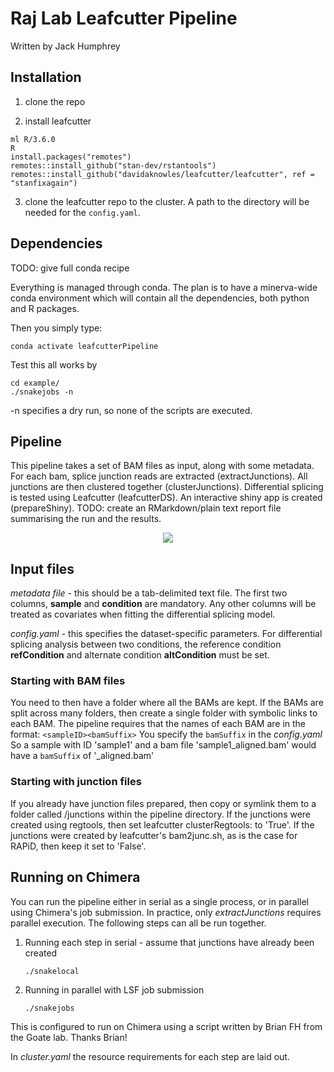 # Raj Lab Leafcutter Pipeline

Written by Jack Humphrey

## Installation

1. clone the repo

2. install leafcutter

```
ml R/3.6.0
R
install.packages("remotes")
remotes::install_github("stan-dev/rstantools")
remotes::install_github("davidaknowles/leafcutter/leafcutter", ref = "stanfixagain")
```

3. clone the leafcutter repo to the cluster. A path to the directory will be needed for the `config.yaml`.


## Dependencies

TODO: give full conda recipe

Everything is managed through conda. The plan is to have a minerva-wide conda environment which will contain all the dependencies, both python and R packages.

Then you simply type:

`conda activate leafcutterPipeline`

Test this all works by 

```
cd example/
./snakejobs -n
```

-n specifies a dry run, so none of the scripts are executed.

## Pipeline

This pipeline takes a set of BAM files as input, along with some metadata.
For each bam, splice junction reads are extracted (extractJunctions).
All junctions are then clustered together (clusterJunctions).
Differential splicing is tested using Leafcutter (leafcutterDS).
An interactive shiny app is created (prepareShiny).
TODO: create an RMarkdown/plain text report file summarising the run and the results.

<p align="center">
  <img src="https://github.com/rajlabMSSM/LeafcutterPipeline/blob/master/dag.png">
</p>

## Input files

*metadata file* - this should be a tab-delimited text file. The first two columns, **sample** and **condition** are mandatory. Any other columns will be treated as covariates when fitting the differential splicing model.


*config.yaml* - this specifies the dataset-specific parameters.
For differential splicing analysis between two conditions, the reference condition **refCondition** and alternate condition **altCondition** must be set.


### Starting with BAM files

You need to then have a folder where all the BAMs are kept. If the BAMs are split across many folders, then create a single folder with symbolic links to each BAM. The pipeline requires that the names of each BAM are in the format:
	`<sampleID><bamSuffix>`
You specify the `bamSuffix` in the *config.yaml*
So a sample with ID 'sample1' and a bam file 'sample1_aligned.bam' would have a `bamSuffix` of '_aligned.bam'

### Starting with junction files

If you already have junction files prepared, then copy or symlink them to a folder called /junctions within the pipeline directory.
If the junctions were created using regtools, then set leafcutter clusterRegtools: to 'True'. 
If the junctions were created by leafcutter's bam2junc.sh, as is the case for RAPiD, then keep it set to 'False'.


## Running on Chimera

You can run the pipeline either in serial as a single process, or in parallel using Chimera's job submission.
In practice, only *extractJunctions* requires parallel execution. The following steps can all be run together.

1. Running each step in serial - assume that junctions have already been created

	`./snakelocal`

2. Running in parallel with LSF job submission

	`./snakejobs`


This is configured to run on Chimera using a script written by Brian FH from the Goate lab. Thanks Brian!

In *cluster.yaml* the resource requirements for each step are laid out.

